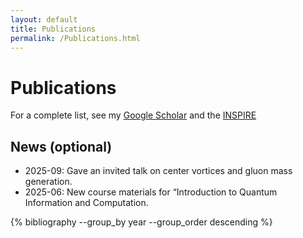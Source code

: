 ```yaml
---
layout: default
title: Publications
permalink: /Publications.html
---
```


# Publications

For a complete list, see my
[Google Scholar](https://scholar.google.com/citations?user=Hq9qIggAAAAJ&hl=en) and the [INSPIRE](https://inspirehep.net/authors/1001853) 

## News (optional)
- 2025-09: Gave an invited talk on center vortices and gluon mass generation.  
- 2025-06: New course materials for “Introduction to Quantum Information and Computation.

{% bibliography --group_by year --group_order descending %}


